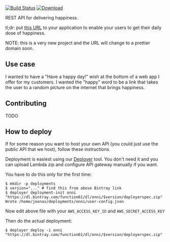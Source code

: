 [![Build Status](https://img.shields.io/travis/function61/onni.svg?style=for-the-badge)](https://travis-ci.org/function61/onni)
[![Download](https://img.shields.io/bintray/v/function61/dl/onni.svg?style=for-the-badge&label=Download)](https://bintray.com/function61/dl/onni/_latestVersion#files)

REST API for delivering happiness.

tl;dr: put [this URL](https://n3sk4t616d.execute-api.us-east-1.amazonaws.com/prod/happy)
to your application to enable your users to get their daily dose of happiness.

NOTE: this is a very new project and the URL will change to a prettier domain soon.


Use case
--------

I wanted to have a "Have a happy day!" wish at the bottom of a web app I offer for my
customers. I wanted the "happy" word to be a link that takes the user to a random picture
on the internet that brings happiness.


Contributing
------------

TODO


How to deploy
-------------

If for some reason you want to host your own API (you could just use the public API that
we host), follow these instructions.

Deployment is easiest using our [Deployer](https://github.com/function61/deployer) tool.
You don't need it and you can upload Lambda zip and configure API gateway manually if you want.

You have to do this only for the first time:

```
$ mkdir -p deployments
$ version="..." # find this from above Bintray link
$ deployer deployment-init onni "https://dl.bintray.com/function61/dl/onni/$version/deployerspec.zip"
Wrote /home/joonas/deployments/onni/user-config.json
```

Now edit above file with your `AWS_ACCESS_KEY_ID` and `AWS_SECRET_ACCESS_KEY`

Then do the actual deployment:

```
$ deployer deploy -i onni "https://dl.bintray.com/function61/dl/onni/$version/deployerspec.zip"
```
